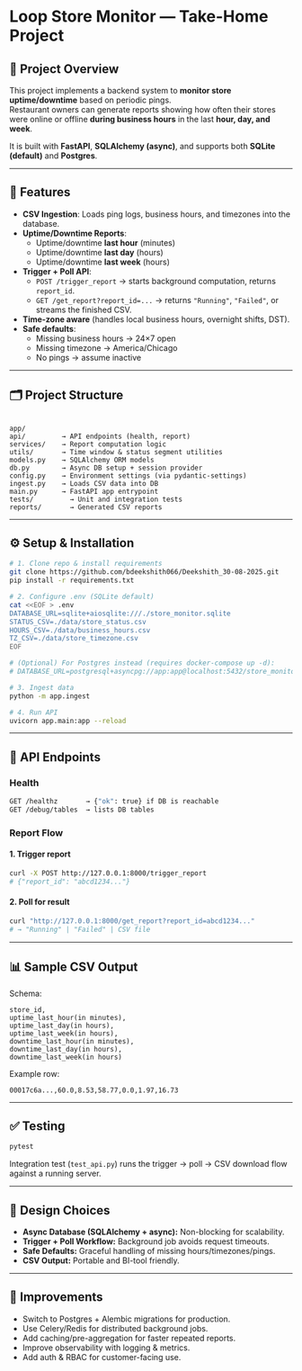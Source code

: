 
# Loop Store Monitor — Take-Home Project

## 📌 Project Overview
This project implements a backend system to **monitor store uptime/downtime** based on periodic pings.  
Restaurant owners can generate reports showing how often their stores were online or offline **during business hours** in the last **hour, day, and week**.

It is built with **FastAPI**, **SQLAlchemy (async)**, and supports both **SQLite (default)** and **Postgres**.

---

## 🚀 Features
- **CSV Ingestion**: Loads ping logs, business hours, and timezones into the database.
- **Uptime/Downtime Reports**:
  - Uptime/downtime **last hour** (minutes)
  - Uptime/downtime **last day** (hours)
  - Uptime/downtime **last week** (hours)
- **Trigger + Poll API**:
  - `POST /trigger_report` → starts background computation, returns `report_id`.
  - `GET /get_report?report_id=...` → returns `"Running"`, `"Failed"`, or streams the finished CSV.
- **Time-zone aware** (handles local business hours, overnight shifts, DST).
- **Safe defaults**:
  - Missing business hours → 24×7 open
  - Missing timezone → America/Chicago
  - No pings → assume inactive

---

## 🗂️ Project Structure
```

app/
api/         → API endpoints (health, report)
services/    → Report computation logic
utils/       → Time window & status segment utilities
models.py    → SQLAlchemy ORM models
db.py        → Async DB setup + session provider
config.py    → Environment settings (via pydantic-settings)
ingest.py    → Loads CSV data into DB
main.py      → FastAPI app entrypoint
tests/         → Unit and integration tests
reports/       → Generated CSV reports

````

---

## ⚙️ Setup & Installation
```bash
# 1. Clone repo & install requirements
git clone https://github.com/bdeekshith066/Deekshith_30-08-2025.git
pip install -r requirements.txt

# 2. Configure .env (SQLite default)
cat <<EOF > .env
DATABASE_URL=sqlite+aiosqlite:///./store_monitor.sqlite
STATUS_CSV=./data/store_status.csv
HOURS_CSV=./data/business_hours.csv
TZ_CSV=./data/store_timezone.csv
EOF

# (Optional) For Postgres instead (requires docker-compose up -d):
# DATABASE_URL=postgresql+asyncpg://app:app@localhost:5432/store_monitor

# 3. Ingest data
python -m app.ingest

# 4. Run API
uvicorn app.main:app --reload
````

---

## 📡 API Endpoints

### Health

```bash
GET /healthz       → {"ok": true} if DB is reachable
GET /debug/tables  → lists DB tables
```

### Report Flow

#### 1. Trigger report

```bash
curl -X POST http://127.0.0.1:8000/trigger_report
# {"report_id": "abcd1234..."}
```

#### 2. Poll for result

```bash
curl "http://127.0.0.1:8000/get_report?report_id=abcd1234..."
# → "Running" | "Failed" | CSV file
```

---

## 📊 Sample CSV Output

Schema:

```
store_id,
uptime_last_hour(in minutes),
uptime_last_day(in hours),
uptime_last_week(in hours),
downtime_last_hour(in minutes),
downtime_last_day(in hours),
downtime_last_week(in hours)
```

Example row:

```
00017c6a...,60.0,8.53,58.77,0.0,1.97,16.73
```

---

## ✅ Testing

```bash
pytest
```

Integration test (`test_api.py`) runs the trigger → poll → CSV download flow against a running server.

---

## 🧩 Design Choices

* **Async Database (SQLAlchemy + async):** Non-blocking for scalability.
* **Trigger + Poll Workflow:** Background job avoids request timeouts.
* **Safe Defaults:** Graceful handling of missing hours/timezones/pings.
* **CSV Output:** Portable and BI-tool friendly.

---

## 🔮 Improvements

* Switch to Postgres + Alembic migrations for production.
* Use Celery/Redis for distributed background jobs.
* Add caching/pre-aggregation for faster repeated reports.
* Improve observability with logging & metrics.
* Add auth & RBAC for customer-facing use.
